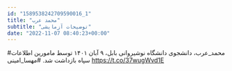 ```yaml
---
id: "1589538242709590016_1"
title: "محمد عرب"
subtitle: "توضیحات آزمایشی"
date: "2022-11-07 08:40:23+00:00"
---
```

#محمد_عرب، دانشجوی دانشگاه نوشیروانی بابل، ۹ آبان ۱۴۰۱ توسط مامورین اطلاعات سپاه بازداشت شد. 
#مهسا_امینی https://t.co/37wugWvd1E
